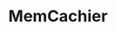 ---
blog: http://blog.memcachier.com/
git: https://github.com/memcachier
logohandle: memcachier
sort: memcachier
title: MemCachier
twitter: https://x.com/memcachier
website: https://www.memcachier.com/
---